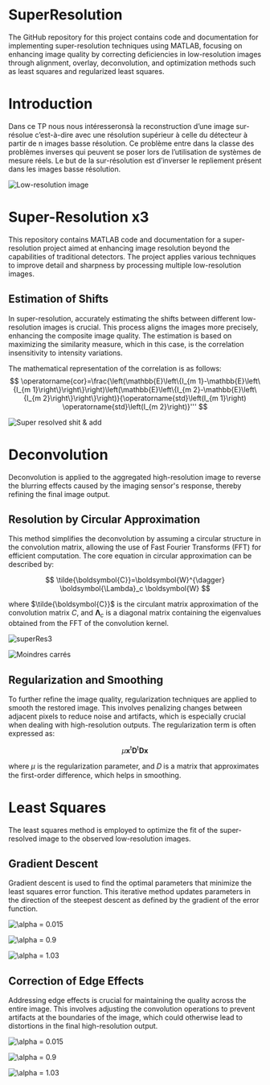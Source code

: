 # SuperResolution
The GitHub repository for this project contains code and documentation for implementing super-resolution techniques using MATLAB, focusing on enhancing image quality by correcting deficiencies in low-resolution images through alignment, overlay, deconvolution, and optimization methods such as least squares and regularized least squares.

# Introduction
Dans ce TP nous nous intéresseronsà la reconstruction d’une image sur-résolue c’est-à-dire avec une résolution supérieur à celle du détecteur à partir de n images basse résolution. Ce problème entre dans la classe des problèmes inverses qui peuvent se poser lors de l’utilisation de systèmes de mesure réels. Le but de la sur-résolution est d’inverser le repliement présent dans les images basse résolution.

![Low-resolution image](![dataPlot](https://github.com/yanisgomes/SuperResolution/assets/115785457/48ce57fb-2938-42a8-80e7-d25a43dfcb1b)
)

# Super-Resolution x3

This repository contains MATLAB code and documentation for a super-resolution project aimed at enhancing image resolution beyond the capabilities of traditional detectors. The project applies various techniques to improve detail and sharpness by processing multiple low-resolution images.

## Estimation of Shifts

In super-resolution, accurately estimating the shifts between different low-resolution images is crucial. This process aligns the images more precisely, enhancing the composite image quality. The estimation is based on maximizing the similarity measure, which in this case, is the correlation insensitivity to intensity variations.

The mathematical representation of the correlation is as follows:
$$
\operatorname{cor}=\frac{\left(\mathbb{E}\left\{I_{m 1}-\mathbb{E}\left\{I_{m 1}\right\}\right\}\right)\left(\mathbb{E}\left\{I_{m 2}-\mathbb{E}\left\{I_{m 2}\right\}\right\}\right)}{\operatorname{std}\left(I_{m 1}\right) \operatorname{std}\left(I_{m 2}\right)}'''
$$

![Super resolved shit & add](https://github.com/yanisgomes/SuperResolution/assets/115785457/5957a30b-6fc2-49d7-8433-7c513be25319)


# Deconvolution

Deconvolution is applied to the aggregated high-resolution image to reverse the blurring effects caused by the imaging sensor's response, thereby refining the final image output.

## Resolution by Circular Approximation

This method simplifies the deconvolution by assuming a circular structure in the convolution matrix, allowing the use of Fast Fourier Transforms (FFT) for efficient computation. The core equation in circular approximation can be described by:

$$
\tilde{\boldsymbol{C}}=\boldsymbol{W}^{\dagger} \boldsymbol{\Lambda}_c \boldsymbol{W}
$$

where $\tilde{\boldsymbol{C}}$ is the circulant matrix approximation of the convolution matrix $C$, and $\boldsymbol{\Lambda}_c$ is a diagonal matrix containing the eigenvalues obtained from the FFT of the convolution kernel.

![superRes3](https://github.com/yanisgomes/SuperResolution/assets/115785457/21341d76-1df7-4c79-a336-4f79835cc24d)

![Moindres carrés](https://github.com/yanisgomes/SuperResolution/assets/115785457/965bff65-b11c-41e0-b3e9-e9301956edff)

## Regularization and Smoothing

To further refine the image quality, regularization techniques are applied to smooth the restored image. This involves penalizing changes between adjacent pixels to reduce noise and artifacts, which is especially crucial when dealing with high-resolution outputs. The regularization term is often expressed as:

$$
\mu \boldsymbol{x}^{\mathrm{t}} \boldsymbol{D}^{\mathrm{t}} \boldsymbol{D} \boldsymbol{x}
$$

where $\mu$ is the regularization parameter, and 𝐷 is a matrix that approximates the first-order difference, which helps in smoothing.

# Least Squares

The least squares method is employed to optimize the fit of the super-resolved image to the observed low-resolution images.

## Gradient Descent
Gradient descent is used to find the optimal parameters that minimize the least squares error function. This iterative method updates parameters in the direction of the steepest descent as defined by the gradient of the error function.


![$\alpha$ = 0.015](https://github.com/yanisgomes/SuperResolution/assets/115785457/6bf07de4-df17-48eb-9578-fd4686bac8f9)

![$\alpha$ = 0.9](https://github.com/yanisgomes/SuperResolution/assets/115785457/ecf73b34-b0fe-4b72-b74d-84f0b5f72cf0)

![$\alpha$ = 1.03](https://github.com/yanisgomes/SuperResolution/assets/115785457/5d792c50-4409-4626-bffc-5d133cf6cceb)

## Correction of Edge Effects
Addressing edge effects is crucial for maintaining the quality across the entire image. This involves adjusting the convolution operations to prevent artifacts at the boundaries of the image, which could otherwise lead to distortions in the final high-resolution output.

![$\alpha$ = 0.015](https://github.com/yanisgomes/SuperResolution/assets/115785457/20b0592c-d834-4db5-8bb0-da878af4911b)

![$\alpha$ = 0.9](https://github.com/yanisgomes/SuperResolution/assets/115785457/939a308b-2ac8-471c-b2ee-bf50fa0edc5e)

![$\alpha$ = 1.03](https://github.com/yanisgomes/SuperResolution/assets/115785457/78f6cb47-a142-46f3-ae5d-c09222a43268)

